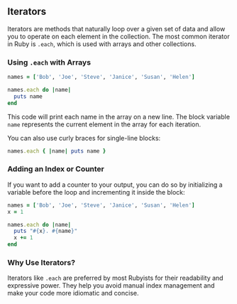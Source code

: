 ## Iterators

Iterators are methods that naturally loop over a given set of data and allow you to operate on each element in the collection. The most common iterator in Ruby is `.each`, which is used with arrays and other collections.

### Using `.each` with Arrays

```ruby
names = ['Bob', 'Joe', 'Steve', 'Janice', 'Susan', 'Helen']

names.each do |name|
  puts name
end
```

This code will print each name in the array on a new line. The block variable `name` represents the current element in the array for each iteration.

You can also use curly braces for single-line blocks:

```ruby
names.each { |name| puts name }
```

### Adding an Index or Counter

If you want to add a counter to your output, you can do so by initializing a variable before the loop and incrementing it inside the block:

```ruby
names = ['Bob', 'Joe', 'Steve', 'Janice', 'Susan', 'Helen']
x = 1

names.each do |name|
  puts "#{x}. #{name}"
  x += 1
end
```

### Why Use Iterators?

Iterators like `.each` are preferred by most Rubyists for their readability and expressive power. They help you avoid manual index management and make your code more idiomatic and concise.
